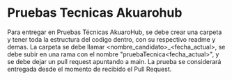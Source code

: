# Pruebas Tecnicas Akuarohub

Para entregar en Pruebas Técnicas AkuaroHub, se debe crear una carpeta y tener toda la estructura del codigo dentro, con su respectivo readme y demas. La carpeta se debe llamar <nombre_candidato>_<fecha_actual>, se debe subir en una rama con el nombre "pruebaTecnica<fecha_actual>", y se debe dejar un pull request apuntando a main. La prueba se considerará entregada desde el momento de recibido el Pull Request.
